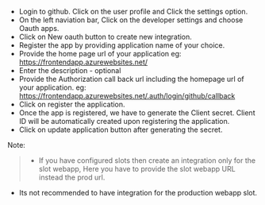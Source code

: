 - Login to github. Click on the user profile and Click the settings option.
- On the left naviation bar, Click on the developer settings and choose Oauth apps.
- Click on New oauth button to create new integration.
- Register the app by providing application name of your choice.
- Provide the home page url of your application eg: https://frontendapp.azurewebsites.net/
- Enter the description - optional
- Provide the Authorization call back url including the homepage url of your application. eg:  https://frontendapp.azurewebsites.net/.auth/login/github/callback
- Click on register the application.
- Once the app is registered, we have to generate the Client secret. Client ID will be automatically created upon registering the application.
- Click on update application button after generating the secret.

Note: 
> - If you have configured slots then create an integration only for the slot webapp, Here you have to provide the slot webapp URL instead the prod url.
  - Its not recommended to have integration for the production webapp slot.
